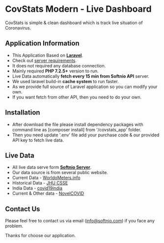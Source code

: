 # CovStats Modern - Live Dashboard
CovStats is simple & clean dashboard which is track live situation of Coronavirus.

## Application Information
* This Application Based on <a href="https://laravel.com/" target="_blank"><strong>Laravel</strong></a>.
* Check out <a href="https://laravel.com/docs/7.x#server-requirements" target="_blank">server requirements</a>.
* It does not required any database connection.
* Mainly required <strong>PHP 7.2.5+</strong> version to run.
* Live Data automatically <strong>fetch every 15 min from Softnio API</strong> server.
* We used laravel build-in <strong>cache system</strong> to run faster.
* As we provide full source of Laravel application so you can modify your own.
* If you want fetch from other API, then you need to do your own.

## Installation
* After download the file please install dependency packages with command line as [composer install] from '/covstats_app' folder.
* Then you need update '.env' file add your purchase code & our provided API key to fetch live data.

## Live Data 
* All live data serve form <a href="https://covid.softnio.com/" target="_blank"><strong>Softnio Server</strong></a>.
* Our data source is from several public website. 
* Current Data - <a href="https://www.worldometers.info/coronavirus/" target="_blank">WorldoMeters.info</a>
* Historical Data - <a href="https://systems.jhu.edu/research/public-health/ncov/" target="_blank">JHU CSSE</a>
* India Data - <a href="https://github.com/covid19india/api" target="_blank">covid19india</a>
* Current & Other data - <a href="https://github.com/NovelCOVID/API" target="_blank">NovelCOVID</a>

## Contact Us
Please feel free to contact us via email (info@softnio.com) if you face any problem. 

Thanks for choose our application.
